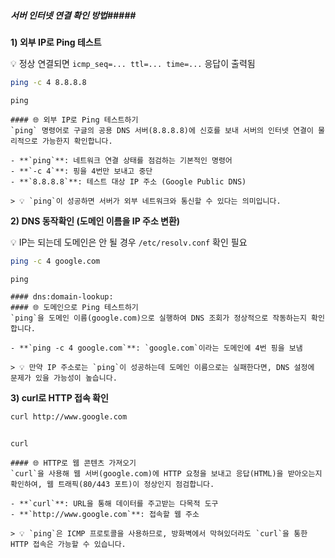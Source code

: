 ##### 서버 인터넷 연결 확인 방법#####

**1) 외부 IP로 Ping 테스트**

💡 정상 연결되면 `icmp_seq=... ttl=... time=...` 응답이 출력됨

```bash
ping -c 4 8.8.8.8
```

```tech
ping
```

```desc
#### 🌐 외부 IP로 Ping 테스트하기
`ping` 명령어로 구글의 공용 DNS 서버(8.8.8.8)에 신호를 보내 서버의 인터넷 연결이 물리적으로 가능한지 확인합니다.

- **`ping`**: 네트워크 연결 상태를 점검하는 기본적인 명령어
- **`-c 4`**: 핑을 4번만 보내고 중단
- **`8.8.8.8`**: 테스트 대상 IP 주소 (Google Public DNS)

> 💡 `ping`이 성공하면 서버가 외부 네트워크와 통신할 수 있다는 의미입니다.
```

**2) DNS 동작확인 (도메인 이름을 IP 주소 변환)**

💡 IP는 되는데 도메인은 안 될 경우 `/etc/resolv.conf` 확인 필요

```bash
ping -c 4 google.com
```

```tech
ping
```

```desc
#### dns:domain-lookup:
#### 🌐 도메인으로 Ping 테스트하기
`ping`을 도메인 이름(google.com)으로 실행하여 DNS 조회가 정상적으로 작동하는지 확인합니다.

- **`ping -c 4 google.com`**: `google.com`이라는 도메인에 4번 핑을 보냄

> 💡 만약 IP 주소로는 `ping`이 성공하는데 도메인 이름으로는 실패한다면, DNS 설정에 문제가 있을 가능성이 높습니다.
```

**3) curl로 HTTP 접속 확인**

```bash
curl http://www.google.com
```
```no-err-check
```

```tech
curl
```

```desc
#### 🌐 HTTP로 웹 콘텐츠 가져오기
`curl`을 사용해 웹 서버(google.com)에 HTTP 요청을 보내고 응답(HTML)을 받아오는지 확인하여, 웹 트래픽(80/443 포트)이 정상인지 점검합니다.

- **`curl`**: URL을 통해 데이터를 주고받는 다목적 도구
- **`http://www.google.com`**: 접속할 웹 주소

> 💡 `ping`은 ICMP 프로토콜을 사용하므로, 방화벽에서 막혀있더라도 `curl`을 통한 HTTP 접속은 가능할 수 있습니다.
```
